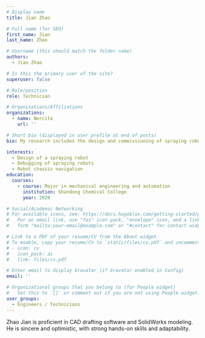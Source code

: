 ```yaml
---
# Display name
title: Jian Zhao

# Full name (for SEO)
first_name: Jian
last_name: Zhao

# Username (this should match the folder name)
authors:
  - Jian Zhao

# Is this the primary user of the site?
superuser: false

# Role/position
role: Technician

# Organizations/Affiliations
organizations:
  - name: Nercita
    url: ''

# Short bio (displayed in user profile at end of posts)
bio: My research includes the design and commissioning of spraying robots, Robot chassis navigation and Robot chassis wiring.

interests:
  - Design of a spraying robot
  - Debugging of spraying robots
  - Robot chassis navigation
education:
  courses:
    - course: Major in mechanical engineering and automation
      institution: Shandong Chemical College
      year: 2020

# Social/Academic Networking
# For available icons, see: https://docs.hugoblox.com/getting-started/page-builder/#icons
#   For an email link, use "fas" icon pack, "envelope" icon, and a link in the
#   form "mailto:your-email@example.com" or "#contact" for contact widget.

# Link to a PDF of your resume/CV from the About widget.
# To enable, copy your resume/CV to `static/files/cv.pdf` and uncomment the lines below.
# - icon: cv
#   icon_pack: ai
#   link: files/cv.pdf

# Enter email to display Gravatar (if Gravatar enabled in Config)
email: ''

# Organizational groups that you belong to (for People widget)
#   Set this to `[]` or comment out if you are not using People widget.
user_groups:
  - Engineers / Technicians
---
```


Zhao Jian is proficient in CAD drafting software and SolidWorks modeling. He is sincere and optimistic, with strong hands-on skills and adaptability.